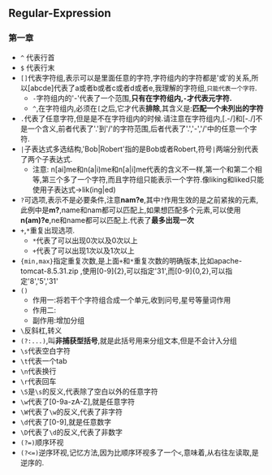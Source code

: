 ## Regular-Expression  

### 第一章
* `^` 代表行首
* `$` 代表行末
* `[]`代表字符组,表示可以是里面任意的字符,字符组内的字符都是'或'的关系,所以[abcde]代表了a或者b或者c或者d或者e,我理解的字符组,`只能代表一个字符`.
  * `-`字符组内的'-'代表了一个范围,<b>只有在字符组内,`-`才代表元字符.</b>
  * `^`,在字符组内,必须在`[`之后,它才代表<b>排除</b>,其含义是:<b>匹配一个未列出的字符</b>
* `.`代表了任意字符,但是是不在字符组内的时候.请注意在字符组内,[.-/]和[-./]不是一个含义,前者代表了'.'到'/'的字符范围,后者代表了'.','-','/'中的任意一个字符.
* `|`子表达式多选结构,'Bob|Robert'指的是Bob或者Robert,符号`|`两端分别代表了两个子表达式.
  * 注意: n[ai]me和n(a|i)me和n[a|i]me代表的含义不一样,第一个和第二个相等,第三个多了一个字符,而且字符组只能表示一个字符.像liking和liked只能使用子表达式->lik(ing|ed)
* `?`可选项,表示不是必要条件,注意<b>nam?e</b>,其中`?`作用生效的是之前紧挨的元素,此例中是<b>m?</b>,name和nam都可以匹配上,如果想匹配多个元素,可以使用<b>n(am)?e</b>,ne和name都可以匹配上.代表了<b>最多出现一次</b>
* `+`,`*`重复出现选项.
  * `*`代表了可以出现0次以及0次以上
  * `+`代表了可以出现1次以及1次以上
* `{min,max}`指定重复次数,是上面`+`和`*`重复次数的明确版本,比如apache-tomcat-8.5.31.zip ,使用[0-9]{2},可以指定'31',而[0-9]{0,2},可以指定'8','5','31'
* `()`
  * 作用一:将若干个字符组合成一个单元,收到问号,星号等量词作用
  * 作用二:
  * 副作用:增加分组
* `\`反斜杠,转义
* `(?:...)`,叫<b>非捕获型括号</b>,就是此括号用来分组文本,但是不会计入分组
* `\s`代表空白字符
* `\t`代表一个tab
* `\n`代表换行
* `\r`代表回车
* `\S`是`\s`的反义,代表除了空白以外的任意字符
* `\w`代表了[0-9a-zA-Z],就是任意字符
* `\W`代表了`\w`的反义,代表了非字符
* `\d`代表了[0-9],就是任意数字
* `\D`代表了`\d`的反义,代表了非数字
* `(?=)`顺序环视
* `(?<=)`逆序环视,记忆方法,因为比顺序环视多了一个`<`,意味着,从右往左读取,是逆序的.
